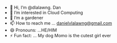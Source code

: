 - 👋 Hi, I’m @dlalawng. Dan 
- 👀 I’m interested in Cloud Computing
- 🌱 I’m a gardener
- 📫 How to reach me ... danielvlalawng@gmail.com
- 😄 Pronouns: ...HE/HIM
- ⚡ Fun fact: ... My dog Momo is the cutest girl ever

<!---
dlalawng/dlalawng is a ✨ special ✨ repository because its `README.md` (this file) appears on your GitHub profile.
You can click the Preview link to take a look at your changes.
--->
